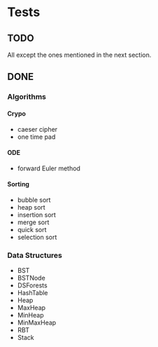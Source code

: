 # Tests

## TODO

All except the ones mentioned in the next section.

## DONE

### Algorithms

#### Crypo

- caeser cipher
- one time pad

#### ODE 

- forward Euler method

#### Sorting

- bubble sort
- heap sort
- insertion sort
- merge sort
- quick sort
- selection sort


### Data Structures

- BST
- BSTNode
- DSForests
- HashTable
- Heap
- MaxHeap
- MinHeap
- MinMaxHeap
- RBT
- Stack
